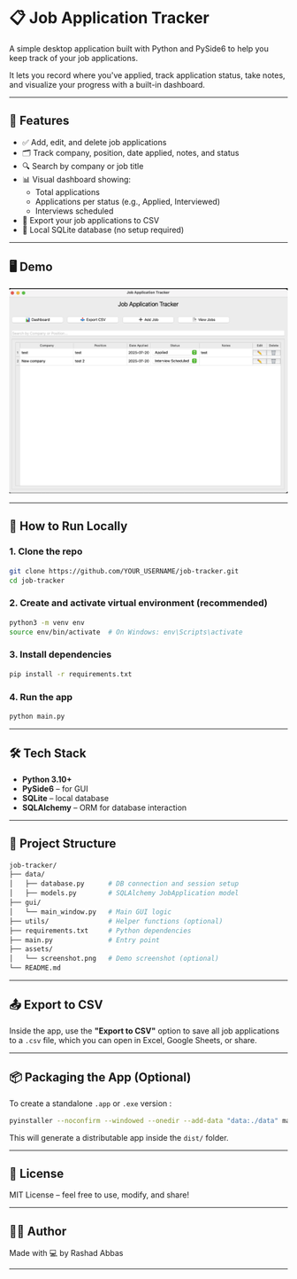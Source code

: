 # 📋 Job Application Tracker

A simple desktop application built with Python and PySide6 to help you keep track of your job applications.

It lets you record where you've applied, track application status, take notes, and visualize your progress with a built-in dashboard.

---

## 🧰 Features

- ✅ Add, edit, and delete job applications  
- 🗂️ Track company, position, date applied, notes, and status  
- 🔍 Search by company or job title  
- 📊 Visual dashboard showing:
  - Total applications
  - Applications per status (e.g., Applied, Interviewed)
  - Interviews scheduled  
- 🧾 Export your job applications to CSV  
- 💾 Local SQLite database (no setup required)  

---

## 🖥️ Demo

![screenshot](assets/screenshot.png) <!-- Add your own image or remove this -->

---

## 🚀 How to Run Locally

### 1. Clone the repo

```bash
git clone https://github.com/YOUR_USERNAME/job-tracker.git
cd job-tracker
```

### 2. Create and activate virtual environment (recommended)

```bash
python3 -m venv env
source env/bin/activate  # On Windows: env\Scripts\activate
```

### 3. Install dependencies

```bash
pip install -r requirements.txt
```

### 4. Run the app

```bash
python main.py
```

---

## 🛠 Tech Stack

- **Python 3.10+**  
- **PySide6** – for GUI  
- **SQLite** – local database  
- **SQLAlchemy** – ORM for database interaction  

---

## 📁 Project Structure

```bash
job-tracker/
├── data/
│   ├── database.py      # DB connection and session setup
│   ├── models.py        # SQLAlchemy JobApplication model
├── gui/
│   └── main_window.py   # Main GUI logic
├── utils/               # Helper functions (optional)
├── requirements.txt     # Python dependencies
├── main.py              # Entry point
├── assets/
│   └── screenshot.png   # Demo screenshot (optional)
└── README.md
```

---

## 📤 Export to CSV

Inside the app, use the **"Export to CSV"** option to save all job applications to a `.csv` file, which you can open in Excel, Google Sheets, or share.

---

## 📦 Packaging the App (Optional)

To create a standalone `.app` or `.exe` version :

```bash
pyinstaller --noconfirm --windowed --onedir --add-data "data:./data" main.py
```

This will generate a distributable app inside the `dist/` folder.

---

## 📄 License

MIT License – feel free to use, modify, and share!

---

## 👨‍💻 Author

Made with 💻 by Rashad Abbas

---

